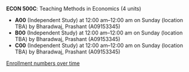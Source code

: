 **ECON 500C**: Teaching Methods in Economics (4 units)

- **A00** (Independent Study) at 12:00 am–12:00 am on Sunday (location TBA) by Bharadwaj, Prashant (A09153345)
- **B00** (Independent Study) at 12:00 am–12:00 am on Sunday (location TBA) by Bharadwaj, Prashant (A09153345)
- **C00** (Independent Study) at 12:00 am–12:00 am on Sunday (location TBA) by Bharadwaj, Prashant (A09153345)

[Enrollment numbers over time](./ECON500C.tsv)
